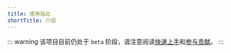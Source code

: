 ```yaml
---
title: 使用指北
shortTitle: 介绍
---
```

::: warning
该项目目前仍处于 `beta` 阶段，请注意阅读[快速上手](./getting-started.md)和[参与贡献](./contributing.md)。
:::

<AutoCatalog base='/guide' />



